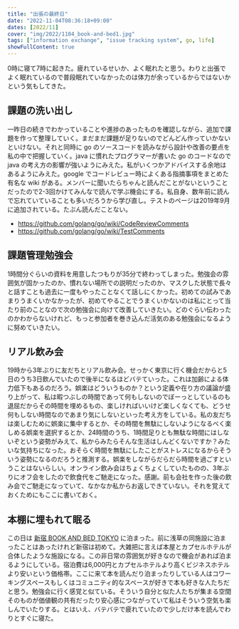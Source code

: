 ```yaml
---
title: "出張の最終日"
date: "2022-11-04T08:36:18+09:00"
dates: [2022/11]
cover: "img/2022/1104_book-and-bed1.jpg"
tags: ["information exchange", "issue tracking system", go, life]
showFullContent: true
---
```


0時に寝て7時に起きた。疲れているせいか、よく眠れたと思う。わりと出張でよく眠れているので普段眠れていなかったのは体力が余っているからではないかという気もしてきた。

## 課題の洗い出し

一昨日の続きでわかっていることや進捗のあったものを確認しながら、追加で課題を作って整理していく。まだまだ課題が足りないのでどんどん作っていかないといけない。それと同時に go のソースコードを読みながら設計や改善の要点を私の中で把握していく。java に慣れたプログラマーが書いた go のコードなので java の考え方の影響が強いようにみえた。私がいくつかアドバイスする余地はあるようにみえた。google でコードレビュー時によくある指摘事項をまとめた有名な wiki がある。メンバーに聞いたらちゃんと読んだことがないということだったので2-3回かけてみんなで読んで学ぶ機会にする。私自身、数年前に読んで忘れていていることも多いだろうから学び直し。テストのページは2019年9月に追加されている。たぶん読んだことない。

* https://github.com/golang/go/wiki/CodeReviewComments
* https://github.com/golang/go/wiki/TestComments

## 課題管理勉強会

1時間分ぐらいの資料を用意したつもりが35分で終わってしまった。勉強会の雰囲気が固かったのか、慣れない場所での説明だったのか、マスクした状態で長々と話すことも過去に一度もやったことなくて話しにくかった。初めての試みであまりうまくいかなかったが、初めてやることでうまくいかないのは私にとって当たり前のことなので次の勉強会に向けて改善していきたい。どのぐらい伝わったのかわからないけれど、もっと参加者を巻き込んだ活気のある勉強会になるように努めていきたい。

## リアル飲み会

19時から3年ぶりに友だちとリアル飲み会。せっかく東京に行く機会だからと5日のうち3日飲んでいたので後半になるほどバテていった。これは加齢による体力低下もあるのだろう。娯楽はどういうものか？という定義や在り方の議論が盛り上がって、私は暇つぶしの時間であって何もしないのでぼーっとしているのも退屈だからその時間を埋めるもの、楽しければいいけど楽しくなくても、どうせ何もしない時間なのであまり気にしないといった考え方をしている。私の友だちは楽しむために娯楽に集中するとか、その時間を無駄にしないようになるべく楽しめる娯楽を選択するとか、24時間のうち、1時間足りとも無駄な時間にはしないぞという姿勢がみえて、私からみたらそんな生活はしんどくないですか？みたいな気持ちになった。おそらく時間を無駄にしたことがストレスになるからそういう姿勢になるのだろうと推測する。娯楽をしながらだらだら時間を過ごすということはないらしい。オンライン飲み会はちょくちょくしていたものの、3年ぶりにオフ会をしたので飲食代をご馳走になった。感謝。前も会社を作った後の飲み会でご馳走になっていて、なかなか私からお返しできていない。それを覚えておくためにもここに書いておく。

## 本棚に埋もれて眠る

この日は [新宿 BOOK AND BED TOKYO](https://bookandbedtokyo.com/ja/shinjuku/) に泊まった。前に浅草の同施設に泊まったことはあったけれど新宿は初めて。大雑把に言えば本屋とカプセルホテルが合体したような施設になる。この非日常の雰囲気が好きなので機会があれば泊まるようにしている。宿泊費は6,000円とカプセルホテルより高くビジネスホテルより安いという価格帯。ここに来て本を読んだり泊まったりしている人はコワーキングスペースもしくはコミュニティ的なスペースが好きで本も好きな人たちだと思う。勉強会に行く感覚と似ている。そういう自分と似た人たちが集まる空間そのものが価値観の共有だったり安心感につながっていて私はそういう空気も楽しんでいたりする。とはいえ、バテバテで疲れていたので少しだけ本を読んでわりとすぐに寝た。

